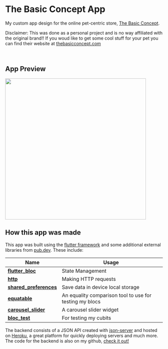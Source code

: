 # The Basic Concept App

My custom app design for the online pet-centric store, [The Basic Concept](https://www.thebasicconcept.com). 

Disclaimer: This was done as a personal project and is no way affiliated with the original brand!! If you woud like to get some cool stuff for your pet you can find their website at [thebasicconcept.com](https://www.thebasicconcept.com)

<br>

## App Preview

<img src="https://raw.githubusercontent.com/josh-umahi/josh-umahi/master/.github/images/tbc_video.gif" width="450"/>

<br>

## How this app was made

This app was built using the [flutter framework](https://flutter.dev/docs) and some additional external libraries from [pub.dev](https://pub.dev).
These include:

| Name                                                    | Usage                                               |
| ------------------------------------------------------- | --------------------------------------------------- |
| [**flutter_bloc**](https://pub.dev/packages/flutter_bloc)       | State Management                                    |
| [**http**](https://pub.dev/packages/http)      | Making HTTP requests       |
| [**shared_preferences**](https://pub.dev/packages/shared_preferences)       | Save data in device local storage                                 |
| [**equatable**](https://pub.dev/packages/equatable)                 | An equality comparison tool to use for testing my blocs                     |
| [**carousel_slider**](https://pub.dev/packages/carousel_slider) | A carousel slider widget |
| [**bloc_test**](https://pub.dev/packages/bloc_test) | For testing my cubits |

The backend consists of a JSON API created with [json-server](https://github.com/typicode/json-server) and hosted on [Heroku](https://www.heroku.com/), a great platform for quickly deploying servers and much more. The code for the backend is also on my github, [check it out!](https://github.com/josh-umahi/the-basic-concept-API)
